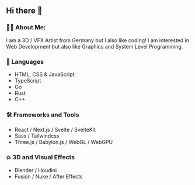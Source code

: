 ## Hi there 👋

### 👨‍💻 About Me:

I am a 3D / VFX Artist from Germany but I also like coding! I am interested in Web Development but also like Graphics and System Level Programming.

### 💬 Languages
- HTML, CSS & JavaScript
- TypeScript
- Go
- Rust
- C++

### 🛠️ Frameworks and Tools
- React / Next.js / Svelte / SvelteKit
- Sass / Tailwindcss
- Three.js / Babylon.js / WebGL / WebGPU

### 💥 3D and Visual Effects
- Blender / Houdini
- Fusion / Nuke / After Effects
